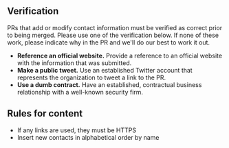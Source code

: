 ## Verification

PRs that add or modify contact information must be verified as correct prior to being merged.
Please use one of the verification below. If none of these work, please indicate why in the PR and we'll do our best to work it out.

* **Reference an official website.** Provide a reference to an official website with the information that was submitted.
* **Make a public tweet.** Use an established Twitter account that represents the organization to tweet a link to the PR.
* **Use a dumb contract.** Have an established, contractual business relationship with a well-known security firm.

## Rules for content

* If any links are used, they must be HTTPS
* Insert new contacts in alphabetical order by name
